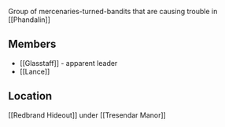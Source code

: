 Group of mercenaries-turned-bandits that are causing trouble in [[Phandalin]]

## Members
- [[Glasstaff]] - apparent leader
- [[Lance]]

## Location
[[Redbrand Hideout]] under [[Tresendar Manor]]